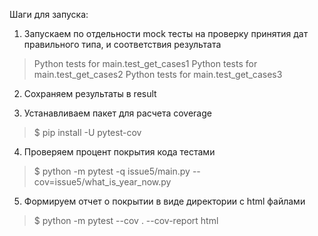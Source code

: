 Шаги для запуска:
1) Запускаем по отдельности mock тесты на проверку принятия дат правильного типа, и соответствия результата
> Python tests for main.test_get_cases1
> Python tests for main.test_get_cases2
> Python tests for main.test_get_cases3

2) Сохраняем результаты в result

3) Устанавливаем пакет для расчета coverage
> $ pip install -U pytest-cov

4) Проверяем процент покрытия кода тестами
> $ python -m pytest -q issue5/main.py --cov=issue5/what_is_year_now.py

5) Формируем отчет о покрытии в виде директории с html файлами
> $ python -m pytest --cov . --cov-report html


